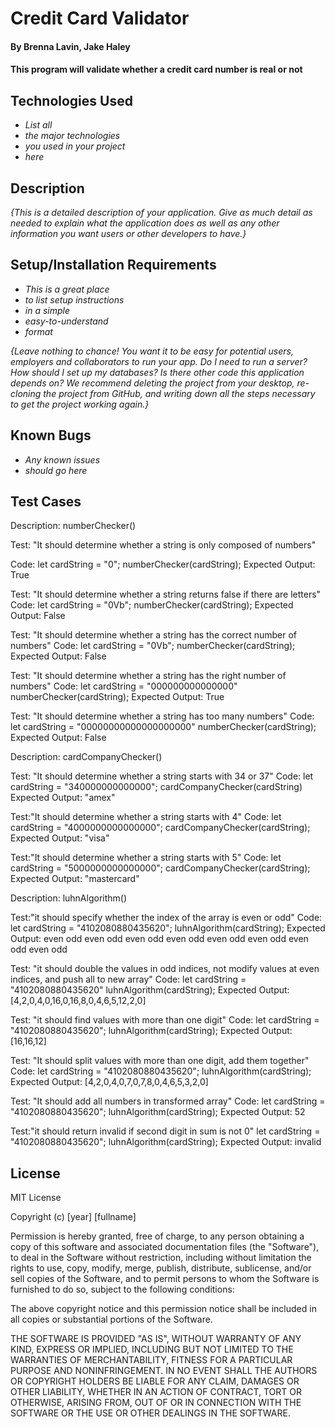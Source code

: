 # Credit Card Validator
#### By Brenna Lavin, Jake Haley

#### This program will validate whether a credit card number is real or not

## Technologies Used

* _List all_
* _the major technologies_
* _you used in your project_
* _here_

## Description

_{This is a detailed description of your application. Give as much detail as needed to explain what the application does as well as any other information you want users or other developers to have.}_

## Setup/Installation Requirements

* _This is a great place_
* _to list setup instructions_
* _in a simple_
* _easy-to-understand_
* _format_

_{Leave nothing to chance! You want it to be easy for potential users, employers and collaborators to run your app. Do I need to run a server? How should I set up my databases? Is there other code this application depends on? We recommend deleting the project from your desktop, re-cloning the project from GitHub, and writing down all the steps necessary to get the project working again.}_

## Known Bugs

* _Any known issues_
* _should go here_

## Test Cases

Description: numberChecker()

Test: "It should determine whether a string is only composed of numbers"

Code:
let cardString = "0";
numberChecker(cardString);
Expected Output:
True

Test: "It should determine whether a string returns false if there are letters"
Code:
let cardString = "0Vb";
numberChecker(cardString);
Expected Output:
False

Test: "It should determine whether a string has the correct number of numbers"
Code:
let cardString = "0Vb";
numberChecker(cardString);
Expected Output:
False

Test: "It should determine whether a string has the right number of numbers"
Code:
let cardString = "000000000000000"
numberChecker(cardString);
Expected Output:
True

Test: "It should determine whether a string has too many numbers"
Code:
let cardString = "00000000000000000000"
numberChecker(cardString);
Expected Output:
False

Description: cardCompanyChecker()

Test: "It should determine whether a string starts with 34 or 37"
Code:
let cardString = "340000000000000";
cardCompanyChecker(cardString)
Expected Output:
"amex"

Test:"It should determine whether a string starts with 4"
Code:
let cardString = "4000000000000000";
cardCompanyChecker(cardString);
Expected Output:
"visa"

Test:"It should determine whether a string starts with 5"
Code:
let cardString = "5000000000000000";
cardCompanyChecker(cardString);
Expected Output:
"mastercard"

Description: luhnAlgorithm()

Test:"it should specify whether the index of the array is even or odd"
Code:
let cardString = "4102080880435620";
luhnAlgorithm(cardString);
Expected Output:
even
odd
even
odd
even
odd
even
odd
even
odd
even
odd
even
odd
even
odd

Test: "it should double the values in odd indices, not modify values at even indices, and push all to new array"
Code:
let cardString = "4102080880435620"
luhnAlgorithm(cardString);
Expected Output:
[4,2,0,4,0,16,0,16,8,0,4,6,5,12,2,0]

Test: "it should find values with more than one digit"
Code:
let cardString = "4102080880435620";
luhnAlgorithm(cardString);
Expected Output:
[16,16,12]

Test: "It should split values with more than one digit, add them together"
Code:
let cardString = "4102080880435620";
luhnAlgorithm(cardString);
Expected Output:
[4,2,0,4,0,7,0,7,8,0,4,6,5,3,2,0]

Test: "It should add all numbers in transformed array"
Code:
let cardString = "4102080880435620";
luhnAlgorithm(cardString);
Expected Output:
52

Test:"it should return invalid if second digit in sum is not 0"
let cardString = "4102080880435620";
luhnAlgorithm(cardString);
Expected Output:
invalid

## License

MIT License

Copyright (c) [year] [fullname]

Permission is hereby granted, free of charge, to any person obtaining a copy
of this software and associated documentation files (the "Software"), to deal
in the Software without restriction, including without limitation the rights
to use, copy, modify, merge, publish, distribute, sublicense, and/or sell
copies of the Software, and to permit persons to whom the Software is
furnished to do so, subject to the following conditions:

The above copyright notice and this permission notice shall be included in all
copies or substantial portions of the Software.

THE SOFTWARE IS PROVIDED "AS IS", WITHOUT WARRANTY OF ANY KIND, EXPRESS OR
IMPLIED, INCLUDING BUT NOT LIMITED TO THE WARRANTIES OF MERCHANTABILITY,
FITNESS FOR A PARTICULAR PURPOSE AND NONINFRINGEMENT. IN NO EVENT SHALL THE
AUTHORS OR COPYRIGHT HOLDERS BE LIABLE FOR ANY CLAIM, DAMAGES OR OTHER
LIABILITY, WHETHER IN AN ACTION OF CONTRACT, TORT OR OTHERWISE, ARISING FROM,
OUT OF OR IN CONNECTION WITH THE SOFTWARE OR THE USE OR OTHER DEALINGS IN THE
SOFTWARE.

